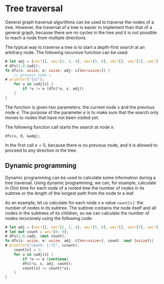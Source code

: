 # Tree traversal

General graph traversal algorithms
can be used to traverse the nodes of a tree.
However, the traversal of a tree is easier to implement than
that of a general graph, because
there are no cycles in the tree and it is not
possible to reach a node from multiple directions.

The typical way to traverse a tree is to start
a depth-first search at an arbitrary node.
The following recursive function can be used:

```rust
# let adj = [vec![], vec![2, 3, 4], vec![5, 6], vec![], vec![7], vec![], vec![8], vec![], vec![]];
# dfs(1,0,&adj);
fn dfs(s: usize, e: usize, adj: &[Vec<usize>]) {
    // process node s
# println!("{s}");
    for u in &adj[s] {
        if *u != e {dfs(*u, s, adj)}
    }
}
```

The function is given two parameters: the current node $s$
and the previous node $e$.
The purpose of the parameter $e$ is to make sure
that the search only moves to nodes
that have not been visited yet.

The following function call starts the search
at node $x$:

```rust, ignore
dfs(x, 0, &adg);
```

In the first call $e=0$, because there is no
previous node, and it is allowed
to proceed to any direction in the tree.

## Dynamic programming

Dynamic programming can be used to calculate
some information during a tree traversal.
Using dynamic programming, we can, for example,
calculate in $O(n)$ time for each node of a rooted tree the
number of nodes in its subtree
or the length of the longest path from the node
to a leaf.

As an example, let us calculate for each node $s$
a value `count[s]`: the number of nodes in its subtree.
The subtree contains the node itself and
all nodes in the subtrees of its children,
so we can calculate the number of nodes
recursively using the following code:

```rust
# let adj = [vec![], vec![2, 3, 4], vec![5, 6], vec![], vec![7], vec![], vec![8], vec![], vec![]];
# let mut count = vec![0; 9];
# dfs(1,0,&adj, &mut count);
fn dfs(s: usize, e: usize, adj: &[Vec<usize>], count: &mut [usize]){
# println!("count: {:?}", &count);
    count[s] = 1;
    for u in &adj[s] {
        if *u == e {continue}
        dfs(*u, s, adj, count);
        count[s] += count[*u];
    }
}
```
